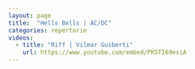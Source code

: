 ```yaml
---
layout: page
title:  "Hells Bells | AC/DC"
categories: repertorie
videos:
  - title: "Riff | Vilmar Gusberti"
    url: https://www.youtube.com/embed/PK5TI69esiA
---
```

